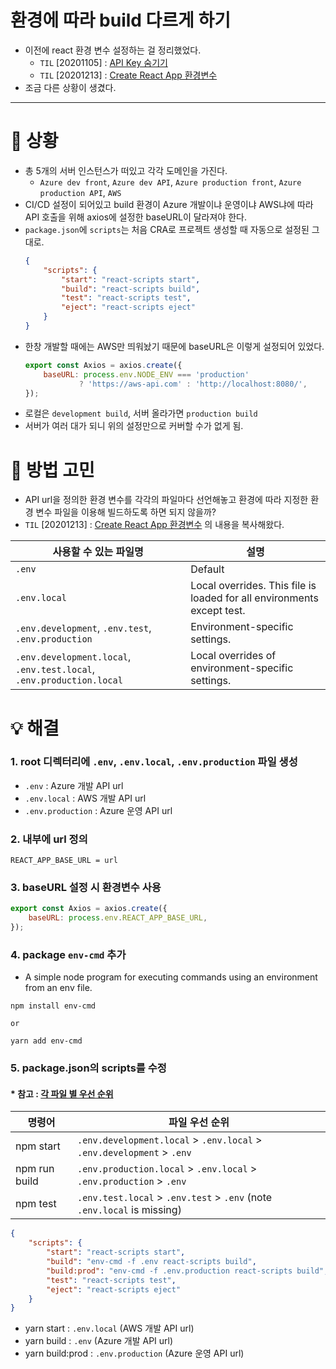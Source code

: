 # 환경에 따라 build 다르게 하기
- 이전에 react 환경 변수 설정하는 걸 정리했었다.
  - `TIL` \[20201105\] : [API Key 숨기기]([20201105]_hide_api_key.md)
  - `TIL` \[20201213\] : [Create React App 환경변수]([20201213]_create-react-app_환경변수.md)
- 조금 다른 상황이 생겼다.

---

# 🤔 상황
- 총 5개의 서버 인스턴스가 떠있고 각각 도메인을 가진다.
  - `Azure dev front`, `Azure dev API`, `Azure production front`,
    `Azure production API`, `AWS`
- CI/CD 설정이 되어있고 build 환경이 Azure 개발이냐 운영이냐 AWS냐에 따라 API 호출을 위해
  axios에 설정한 baseURL이 달라져야 한다.
- `package.json`에 `scripts`는 처음 CRA로 프로젝트 생성할 때 자동으로 설정된 그대로.
    ```json
    {
        "scripts": {
            "start": "react-scripts start",
            "build": "react-scripts build",
            "test": "react-scripts test",
            "eject": "react-scripts eject"
        }
    }
    ```
- 한창 개발할 때에는 AWS만 띄워놨기 때문에 baseURL은 이렇게 설정되어 있었다.
    ```jsx
    export const Axios = axios.create({
        baseURL: process.env.NODE_ENV === 'production' 
                ? 'https://aws-api.com' : 'http://localhost:8080/',
    });
    ```
- 로컬은 `development build`, 서버 올라가면 `production build`
- 서버가 여러 대가 되니 위의 설정만으로 커버할 수가 없게 됨.

# 💭 방법 고민
- API url을 정의한 환경 변수를 각각의 파일마다 선언해놓고 
  환경에 따라 지정한 환경 변수 파일을 이용해 빌드하도록 하면 되지 않을까?
- `TIL` \[20201213\] : [Create React App 환경변수]([20201213]_create-react-app_환경변수.md) 의 내용을 복사해왔다.

| 사용할 수 있는 파일명                                                         | 설명                                                                     |
|----------------------------------------------------------------------|------------------------------------------------------------------------|
| `.env`                                                               | Default                                                                |
| `.env.local`                                                         | Local overrides. This file is loaded for all environments except test. |
| `.env.development`, `.env.test`, `.env.production`                   | Environment-specific settings.                                         |
| `.env.development.local`, `.env.test.local`, `.env.production.local` | Local overrides of environment-specific settings.                      |

# 💡 해결

### 1. root 디렉터리에 `.env`, `.env.local`, `.env.production` 파일 생성
- `.env` : Azure 개발 API url
- `.env.local` : AWS 개발 API url
- `.env.production` : Azure 운영 API url

### 2. 내부에 url 정의
```text
REACT_APP_BASE_URL = url
```

### 3. baseURL 설정 시 환경변수 사용
```jsx
export const Axios = axios.create({
    baseURL: process.env.REACT_APP_BASE_URL,
});
```

### 4. package `env-cmd` 추가
- A simple node program for executing commands using an environment from an env file.
```text
npm install env-cmd 

or 

yarn add env-cmd
```

### 5. package.json의 scripts를 수정
#### * 참고 : [각 파일 별 우선 순위]([20201213]_create-react-app_환경변수.md)
| 명령어           | 파일 우선 순위                                                                |
|---------------|-------------------------------------------------------------------------|
| npm start     | `.env.development.local` > `.env.local` > `.env.development` > `.env`   |
| npm run build | `.env.production.local` > `.env.local` > `.env.production` > `.env`     |
| npm test      | `.env.test.local` > `.env.test` > `.env` (note `.env.local` is missing) |

```json
{
    "scripts": {
        "start": "react-scripts start",
        "build": "env-cmd -f .env react-scripts build",
        "build:prod": "env-cmd -f .env.production react-scripts build",
        "test": "react-scripts test",
        "eject": "react-scripts eject"
    }
}
```
- yarn start : `.env.local` (AWS 개발 API url)
- yarn build : `.env` (Azure 개발 API url)
- yarn build:prod : `.env.production` (Azure 운영 API url)
